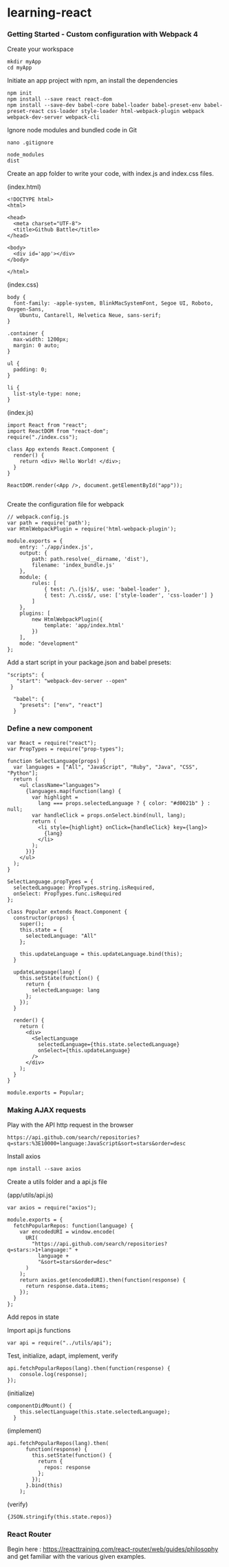 # learning-react

### Getting Started - Custom configuration with Webpack 4

Create your workspace

```
mkdir myApp
cd myApp
```

Initiate an app project with npm, an install the dependencies

```
npm init
npm install --save react react-dom
npm install --save-dev babel-core babel-loader babel-preset-env babel-preset-react css-loader style-loader html-webpack-plugin webpack webpack-dev-server webpack-cli
```

Ignore node modules and bundled code in Git 

```
nano .gitignore
```
```
node_modules
dist
```

Create an app folder to write your code, with index.js and index.css files.

(index.html)
```
<!DOCTYPE html>
<html>

<head>
  <meta charset="UTF-8">
  <title>Github Battle</title>
</head>

<body>
  <div id='app'></div>
</body>

</html>
```
(index.css)
```
body {
  font-family: -apple-system, BlinkMacSystemFont, Segoe UI, Roboto, Oxygen-Sans,
    Ubuntu, Cantarell, Helvetica Neue, sans-serif;
}

.container {
  max-width: 1200px;
  margin: 0 auto;
}

ul {
  padding: 0;
}

li {
  list-style-type: none;
}
```
(index.js)
```
import React from "react";
import ReactDOM from "react-dom";
require("./index.css");

class App extends React.Component {
  render() {
    return <div> Hello World! </div>;
  }
}

ReactDOM.render(<App />, document.getElementById("app"));


```


Create the configuration file for webpack



```
// webpack.config.js
var path = require('path');
var HtmlWebpackPlugin = require('html-webpack-plugin');

module.exports = {
	entry: './app/index.js',
	output: {
		path: path.resolve(__dirname, 'dist'),
		filename: 'index_bundle.js'
	},
	module: {
		rules: [
			{ test: /\.(js)$/, use: 'babel-loader' },
			{ test: /\.css$/, use: ['style-loader', 'css-loader'] }
		]
	},
	plugins: [
		new HtmlWebpackPlugin({
			template: 'app/index.html'
		})
	],
	mode: "development"
};
```

 Add a start script in your package.json and babel presets:
 
 ```
 "scripts": {
    "start": "webpack-dev-server --open"
  }
```

```
  "babel": {
    "presets": ["env", "react"]
  }
```



### Define a new component

```
var React = require("react");
var PropTypes = require("prop-types");

function SelectLanguage(props) {
  var languages = ["All", "JavaScript", "Ruby", "Java", "CSS", "Python"];
  return (
    <ul className="languages">
      {languages.map(function(lang) {
        var highlight =
          lang === props.selectedLanguage ? { color: "#d0021b" } : null;
        var handleClick = props.onSelect.bind(null, lang);
        return (
          <li style={highlight} onClick={handleClick} key={lang}>
            {lang}
          </li>
        );
      })}
    </ul>
  );
}

SelectLanguage.propTypes = {
  selectedLanguage: PropTypes.string.isRequired,
  onSelect: PropTypes.func.isRequired
};

class Popular extends React.Component {
  constructor(props) {
    super();
    this.state = {
      selectedLanguage: "All"
    };

    this.updateLanguage = this.updateLanguage.bind(this);
  }

  updateLanguage(lang) {
    this.setState(function() {
      return {
        selectedLanguage: lang
      };
    });
  }

  render() {
    return (
      <div>
        <SelectLanguage
          selectedLanguage={this.state.selectedLanguage}
          onSelect={this.updateLanguage}
        />
      </div>
    );
  }
}

module.exports = Popular;
```


### Making AJAX requests

Play with the API http request in the browser
```
https://api.github.com/search/repositories?q=stars:%3E10000+language:JavaScript&sort=stars&order=desc
```

Install axios
```
npm install --save axios
```

Create a utils folder and a api.js file

(app/utils/api.js)
```
var axios = require("axios");

module.exports = {
  fetchPopularRepos: function(language) {
    var encodedURI = window.encode(
      URI(
        "https://api.github.com/search/repositories?q=stars:>1+language:" +
          language +
          "&sort=stars&order=desc"
      )
    );
    return axios.get(encodedURI).then(function(response) {
      return response.data.items;
    });
  }
};
```

Add repos in state

Import api.js functions
```
var api = require("../utils/api");
```

Test, initialize, adapt, implement, verify

```
api.fetchPopularRepos(lang).then(function(response) {
    console.log(response);
});
```

(initialize)
```
componentDidMount() {
    this.selectLanguage(this.state.selectedLanguage);
  }
```

(implement)
```
api.fetchPopularRepos(lang).then(
      function(response) {
        this.setState(function() {
          return {
            repos: response
          };
        });
      }.bind(this)
    );
```

(verify)
```
{JSON.stringify(this.state.repos)}
```


### React Router
 Begin here : https://reacttraining.com/react-router/web/guides/philosophy
 and get familiar with the various given examples.



<!--stackedit_data:
eyJoaXN0b3J5IjpbMTI5NzMxMTc1Myw1MTAzNjQ0MDRdfQ==
-->